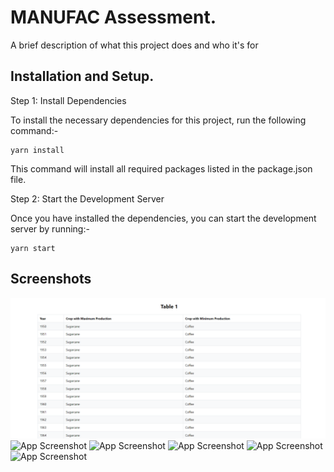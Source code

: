 
# MANUFAC Assessment.

A brief description of what this project does and who it's for


## Installation and Setup.
Step 1: Install Dependencies

To install the necessary dependencies for this project, run the following command:-

    yarn install

This command will install all required packages listed in the package.json file.

Step 2: Start the Development Server

Once you have installed the dependencies, you can start the development server by running:-

    yarn start



## Screenshots

![App Screenshot](screenshots/1.png)
![App Screenshot]('screenshots/2.png')
![App Screenshot]('screenshots/3.png')
![App Screenshot]('screenshots/4.png')
![App Screenshot]('screenshots/5.png')
![App Screenshot]('screenshots/6.png)


